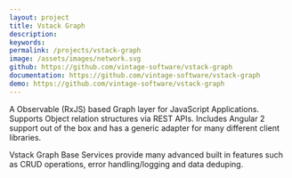 ```yaml
---
layout: project
title: Vstack Graph
description: 
keywords: 
permalink: /projects/vstack-graph
image: /assets/images/network.svg
github: https://github.com/vintage-software/vstack-graph
documentation: https://github.com/vintage-software/vstack-graph
demo: https://github.com/vintage-software/vstack-graph
---
```


A Observable (RxJS) based Graph layer for JavaScript Applications. Supports Object relation structures via REST APIs. 
Includes Angular 2 support out of the box and has a generic adapter for many different client libraries.

Vstack Graph Base Services provide many advanced built in
features such as CRUD operations, error handling/logging and data deduping.